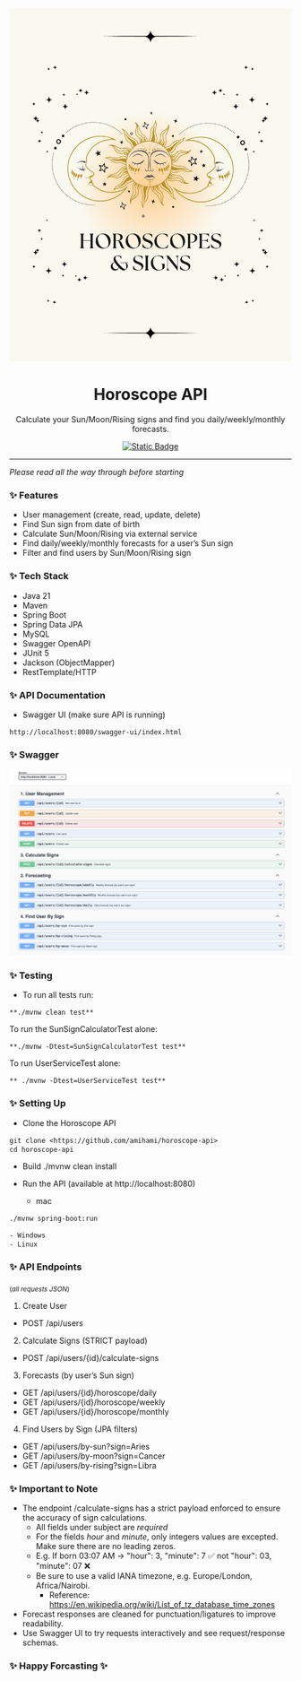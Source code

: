 <div align="center">
  <img src="docs/images/HoroscopeImage.jpg" alt="logo" width="auto" height="auto" />
  <h1>Horoscope API</h1>
  <p>Calculate your Sun/Moon/Rising signs and find you daily/weekly/monthly forecasts.</p>

  <a href="https://img.shields.io/badge/LANGUAGE-JAVA-brightgreen">
    <img src="https://img.shields.io/badge/LANGUAGE-JAVA-brightgreen" alt="Static Badge" />
  </a>

  ___
</div>

_Please read all the way through before starting_

### ✨ Features

- User management (create, read, update, delete)
- Find Sun sign from date of birth
- Calculate Sun/Moon/Rising via external service
- Find daily/weekly/monthly forecasts for a user’s Sun sign
- Filter and find users by Sun/Moon/Rising sign

### ✨ Tech Stack 
- Java 21
- Maven
- Spring Boot
- Spring Data JPA
- MySQL
- Swagger OpenAPI
- JUnit 5
- Jackson (ObjectMapper)
- RestTemplate/HTTP

### ✨ API Documentation

- Swagger UI (make sure API is running)

 ```
http://localhost:8080/swagger-ui/index.html
 ```

 ### ✨ Swagger 
<div align="center">
  <img src="docs/images/SwaggerUI.png" alt="logo" width="auto" height="auto" />
</div>

### ✨ Testing 
- To run all tests run:
```
**./mvnw clean test**
```

To run the SunSignCalculatorTest alone:
```
**./mvnw -Dtest=SunSignCalculatorTest test**
```

To run UserServiceTest alone: 
```
** ./mvnw -Dtest=UserServiceTest test**
```

### ✨ Setting Up
- Clone the Horoscope API

```
git clone <https://github.com/amihami/horoscope-api>
cd horoscope-api
```

- Build
./mvnw clean install

- Run the API (available at http://localhost:8080)
    - mac
```
./mvnw spring-boot:run
```

    - Windows 
    - Linux

### ✨ API Endpoints 
<sub>(_all requests JSON_)</sub>

1. Create User
- POST /api/users

2. Calculate Signs (STRICT payload)
- POST /api/users/{id}/calculate-signs

3. Forecasts (by user’s Sun sign)
- GET /api/users/{id}/horoscope/daily
- GET /api/users/{id}/horoscope/weekly
- GET /api/users/{id}/horoscope/monthly

4. Find Users by Sign (JPA filters)
- GET /api/users/by-sun?sign=Aries
- GET /api/users/by-moon?sign=Cancer
- GET /api/users/by-rising?sign=Libra


### ✨ Important to Note
- The endpoint /calculate-signs has a strict payload enforced to ensure the accuracy of sign calculations.
    - All fields under subject are _required_
    - For the fields _hour_ and _minute_, only integers values are excepted. Make sure there are no leading zeros.
    - E.g. If born 03:07 AM → "hour": 3, "minute": 7 ✅ not "hour": 03, "minute": 07 ❌
    - Be sure to use a valid IANA timezone, e.g. Europe/London, Africa/Nairobi.
        -  Reference: https://en.wikipedia.org/wiki/List_of_tz_database_time_zones
- Forecast responses are cleaned for punctuation/ligatures to improve readability.
- Use Swagger UI to try requests interactively and see request/response schemas.

### ✨ Happy Forcasting ✨

